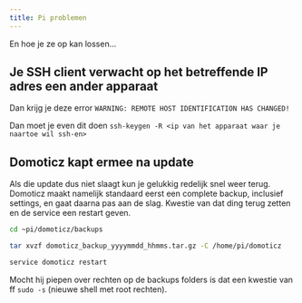 ```yaml
---
title: Pi problemen
---
```


En hoe je ze op kan lossen...

## Je SSH client verwacht op het betreffende IP adres een ander apparaat

Dan krijg je deze error
`WARNING: REMOTE HOST IDENTIFICATION HAS CHANGED!`

Dan moet je even dit doen
`ssh-keygen -R <ip van het apparaat waar je naartoe wil ssh-en>`

## Domoticz kapt ermee na update

Als die update dus niet slaagt kun je gelukkig redelijk snel weer terug. Domoticz maakt namelijk standaard eerst een complete backup, inclusief settings, en gaat daarna pas aan de slag. Kwestie van dat ding terug zetten en de service een restart geven.

```bash
cd ~pi/domoticz/backups
```

```bash
tar xvzf domoticz_backup_yyyymmdd_hhmms.tar.gz -C /home/pi/domoticz
```

```bash
service domoticz restart
```

Mocht hij piepen over rechten op de backups folders is dat een kwestie van ff `sudo -s` (nieuwe shell met root rechten).
